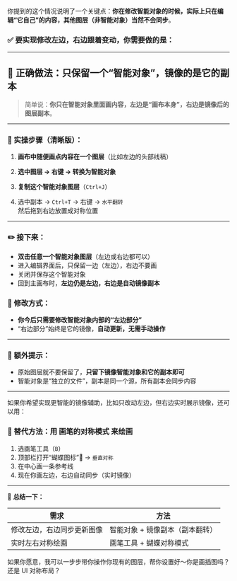 你提到的这个情况说明了一个关键点：**你在修改智能对象的时候，实际上只在编辑“它自己”的内容，其他图层（非智能对象）当然不会同步**。

### ✅ 要实现修改左边，右边跟着变动，你需要做的是：

---

## 🧩 正确做法：**只保留一个“智能对象”，镜像的是它的副本**

> 简单说：**你只在智能对象里面画内容，左边是“画布本身”，右边是镜像后的图层副本**。

---

### 🧰 实操步骤（清晰版）：

1. **画布中随便画点内容在一个图层**（比如左边的头部线稿）  
2. **选中图层 → 右键 → 转换为智能对象**

3. **复制这个智能对象图层**（`Ctrl+J`）

4. 选中副本 → `Ctrl+T` → 右键 → `水平翻转`  
   然后拖到右边放置成对称位置

---

### ✏️ 接下来：

- **双击任意一个智能对象图层**（左边或右边都可以）  
- 进入编辑界面后，只保留一边（左边），右边不要画
- 关闭并保存这个智能对象  
- 回到主画布时，**左边仍是左边，右边是自动镜像副本**

### 🔁 修改方式：

- **你今后只需要修改智能对象内部的“左边部分”**  
- “右边部分”始终是它的镜像，**自动更新，无需手动操作**

---

### 🧠 额外提示：

- 原始图层就不要保留了，**只留下镜像智能对象和它的副本即可**
- 智能对象是“独立的文件”，副本是同一个源，所有副本会同步内容

---

如果你希望实现更智能的镜像辅助，比如只改动左边，但右边实时展示镜像，还可以用：

### 🎨 替代方法：用 **画笔的对称模式** 来绘画

1. 选画笔工具（`B`）
2. 顶部栏打开“蝴蝶图标”🦋 → `垂直对称`
3. 在中心画一条参考线
4. 现在你画左边，右边自动同步（实时镜像）

---

📌 **总结一下：**

| 需求 | 方法 |
|------|------|
| 修改左边，右边同步更新图像 | 智能对象 + 镜像副本（副本翻转） |
| 实时左右对称绘画 | 画笔工具 + 蝴蝶对称模式 |

如果你愿意，我可以一步步带你操作你现有的图层，帮你设置好～你是画插图吗？还是 UI 对称布局？